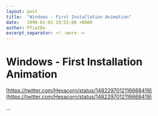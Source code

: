 ```yaml
---
layout: post
title:  "Windows - First Installation Animation"
date:   1990-01-01 19:55:00 +0000
author: PfiatDe
excerpt_separator: <!--more-->
---
```


# Windows - First Installation Animation

[https://twitter.com/Hexacorn/status/1482297012116668419](https://twitter.com/Hexacorn/status/1482297012116668419)

...
<!--more-->
